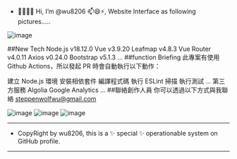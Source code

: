- 👋👀🌱💞️ Hi, I’m @wu8206 📫😄⚡, Website Interface as following pictures.....

![image](https://github.com/wu8206/wu8206/assets/160311755/5a5762db-cbc6-4541-ae38-ba5c33339bf0) 

##New Tech
Node.js v18.12.0
Vue v3.9.20
Leafmap v4.8.3
Vue Router v4.0.11
Axios v0.24.0
Bootstrap v5.1.3 ...
##function Briefing
此專案有使用 Github Actions，所以發起 PR 時會自動執行以下動作：

建立 Node.js 環境
安裝相依套件
編譯程式碼
執行 ESLint 掃描
執行測試 ...
第三方服務
Algolia
Google Analytics ...
##聯絡創作人員
你可以透過以下方式與我聯絡
steppenwolfwu@gmail.com

![image](https://github.com/wu8206/wu8206/assets/160311755/cb7d9856-7e34-41c6-a437-99240c297929)
![image](https://github.com/wu8206/wu8206/assets/160311755/a1704869-74d0-4891-8e20-ac792fdd6c31)
![image](https://github.com/wu8206/wu8206/assets/160311755/cd946f67-0c03-4aae-ad38-f8da97c0aaf7)

- --------------------------------------------------
-  CopyRight by wu8206, this is a ✨ special ✨ operationable system on GitHub profile.
-                                               -----------------------------------------------------------------
